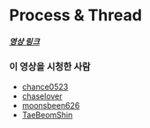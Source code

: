 # Process & Thread

##### [영상 링크](https://youtu.be/1grtWKqTn50)

### 이 영상을 시청한 사람

- [chance0523](https://github.com/chance0523)
- [chaselover](https://github.com/chaselover)
- [moonsbeen626](https://github.com/moonsbeen626)
- [TaeBeomShin](https://github.com/TaeBeomShin)
